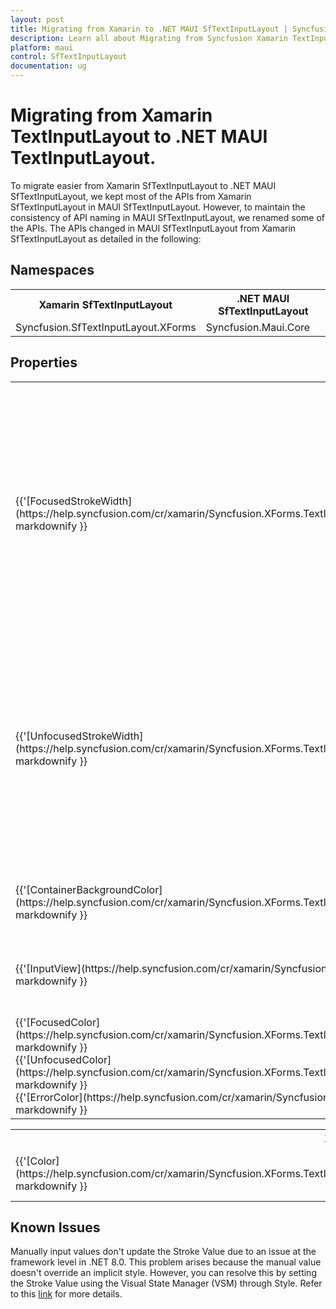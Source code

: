 ```yaml
---
layout: post
title: Migrating from Xamarin to .NET MAUI SfTextInputLayout | Syncfusion 
description: Learn all about Migrating from Syncfusion Xamarin TextInputLayout to Syncfusion .NET MAUI TextInputLayout control and more here.
platform: maui
control: SfTextInputLayout
documentation: ug
---  
```


# Migrating from Xamarin TextInputLayout to .NET MAUI TextInputLayout.

To migrate easier from Xamarin SfTextInputLayout to .NET MAUI SfTextInputLayout, we kept most of the APIs from Xamarin SfTextInputLayout in MAUI SfTextInputLayout. However, to maintain the consistency of API naming in MAUI SfTextInputLayout, we renamed some of the APIs. The APIs changed in MAUI SfTextInputLayout from Xamarin SfTextInputLayout as detailed in the following:

## Namespaces 

<table>
<tr>
<th>Xamarin SfTextInputLayout</th>
<th>.NET MAUI SfTextInputLayout</th></tr>
<tr>
<td>Syncfusion.SfTextInputLayout.XForms</td>
<td>Syncfusion.Maui.Core</td></tr>
</table>

## Properties

<table> 
<tr>
<th>Xamarin SfTextInputLayout</th>
<th>.NET MAUI SfTextInputLayout</th>
<th>Description</th></tr>
<tr>
<td>{{'[FocusedStrokeWidth](https://help.syncfusion.com/cr/xamarin/Syncfusion.XForms.TextInputLayout.SfTextInputLayout.html#Syncfusion_XForms_TextInputLayout_SfTextInputLayout_FocusedStrokeWidth)'| markdownify }}</td>
<td>{{'[FocusedStrokeThickness](https://help.syncfusion.com/cr/maui/Syncfusion.Maui.Core.SfTextInputLayout.html#Syncfusion_Maui_Core_SfTextInputLayout_FocusedStrokeThickness)'| markdownify }}</td>
<td>Gets or sets a value to customize the stroke thickness in a focused state. It is applicable for the bottom line and outline border when setting the container type as filled and outlined, respectively.</td></tr>
<tr>
<td>{{'[UnfocusedStrokeWidth](https://help.syncfusion.com/cr/xamarin/Syncfusion.XForms.TextInputLayout.SfTextInputLayout.html#Syncfusion_XForms_TextInputLayout_SfTextInputLayout_UnfocusedStrokeWidth)'| markdownify }}</td>
<td>{{'[UnfocusedStrokeThickness](https://help.syncfusion.com/cr/maui/Syncfusion.Maui.Core.SfTextInputLayout.html#Syncfusion_Maui_Core_SfTextInputLayout_UnfocusedStrokeThickness)'| markdownify }}</td>
<td>Gets or sets a value to customize the stroke thickness in an unfocused state. It is applicable for the bottom line and outline border when setting the container type as filled and outlined, respectively.</td></tr>
<tr>
<td>{{'[ContainerBackgroundColor](https://help.syncfusion.com/cr/xamarin/Syncfusion.XForms.TextInputLayout.SfTextInputLayout.html#Syncfusion_XForms_TextInputLayout_SfTextInputLayout_ContainerBackgroundColor)'| markdownify }}</td>
<td>{{'[ContainerBackground](https://help.syncfusion.com/cr/maui/Syncfusion.Maui.Core.SfTextInputLayout.html#Syncfusion_Maui_Core_SfTextInputLayout_ContainerBackground)'| markdownify }}</td>
<td>Gets or sets the background of the container.</td></tr>
<tr>
<td>{{'[InputView](https://help.syncfusion.com/cr/xamarin/Syncfusion.XForms.TextInputLayout.SfTextInputLayout.html#Syncfusion_XForms_TextInputLayout_SfTextInputLayout_InputView)'| markdownify }}</td>
<td>{{'[Content](https://help.syncfusion.com/cr/maui/Syncfusion.Maui.Core.SfContentView.html#Syncfusion_Maui_Core_SfContentView_Content)'| markdownify }}</td>
<td>Gets or sets the value for input view to place behind the hint label.</td></tr>
<tr>
<td>{{'[FocusedColor](https://help.syncfusion.com/cr/xamarin/Syncfusion.XForms.TextInputLayout.SfTextInputLayout.html#Syncfusion_XForms_TextInputLayout_SfTextInputLayout_FocusedColor)'| markdownify }}<br/>{{'[UnfocusedColor](https://help.syncfusion.com/cr/xamarin/Syncfusion.XForms.TextInputLayout.SfTextInputLayout.html#Syncfusion_XForms_TextInputLayout_SfTextInputLayout_UnfocusedColor)'| markdownify }}<br/>{{'[ErrorColor](https://help.syncfusion.com/cr/xamarin/Syncfusion.XForms.TextInputLayout.SfTextInputLayout.html#Syncfusion_XForms_TextInputLayout_SfTextInputLayout_ErrorColor)'| markdownify }}</td>
<td>{{'[Stroke](https://help.syncfusion.com/cr/maui/Syncfusion.Maui.Core.SfTextInputLayout.html#Syncfusion_Maui_Core_SfTextInputLayout_Stroke)'| markdownify }}</td>
<td>Gets or sets the border color or base line color based on container and its states.</td></tr>
</table> 

<table>
<tr>
<th>Xamarin LabelStyle</th>
<th>.NET MAUI LabelStyle</th>
<th>Description</th></tr>
<tr>
<td>{{'[Color](https://help.syncfusion.com/cr/xamarin/Syncfusion.XForms.TextInputLayout.LabelStyle.html#Syncfusion_XForms_TextInputLayout_LabelStyle_Color)'| markdownify }}</td>
<td>{{'[TextColor](https://help.syncfusion.com/cr/maui/Syncfusion.Maui.Core.LabelStyle.html#Syncfusion_Maui_Core_LabelStyle_TextColor)'| markdownify }}</td>
<td>Gets or sets the text color of the SfTextInputLayout controls label.</td></tr>
</table>


## Known Issues

Manually input values don't update the Stroke Value due to an issue at the framework level in .NET 8.0. This problem arises because the manual value doesn't override an implicit style. However, you can resolve this by setting the Stroke Value using the Visual State Manager (VSM) through Style. Refer to this [link](https://github.com/dotnet/maui/issues/18103) for more details.
